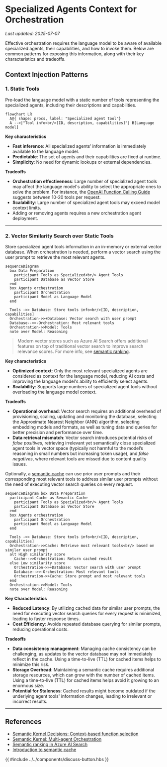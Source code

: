 # Specialized Agents Context for Orchestration

_Last updated: 2025-07-07_

Effective orchestration requires the language model to be aware of available
specialized agents, their capabilities, and how to invoke them. Below are common
patterns for exposing this information, along with their key characteristics and
tradeoffs.

## Context Injection Patterns

### 1. Static Tools

Pre-load the language model with a static number of tools representing the
specialized agents, including their descriptions and capabilities.

```mermaid
flowchart LR
  A@{ shape: procs, label: "Specialized agent tool"}
  A -->|"Tool info<br/>[ID, description, capabilities]"| B[Language model]
```

**Key characteristics**

- **Fast inference**: All specialized agents’ information is immediately available to
  the language model.
- **Predictable**: The set of agents and their capabilities are fixed at
  runtime.
- **Simplicity**: No need for dynamic lookups or external dependencies.

**Tradeoffs**

- **Orchestration effectiveness**: Large number of specialized agent tools may
  affect the language model's ability to select the appropriate ones to solve
  the problem. For instance, the
  [OpenAI Function Calling Guide](https://platform.openai.com/docs/guides/function-calling?api-mode=chat)
  suggests between 10-20 tools per request.
- **Scalability**: Large number of specialized agent tools may exceed model
  context limits.
- Adding or removing agents requires a new orchestration agent deployment.

---

### 2. Vector Similarity Search over Static Tools

Store specialized agent tools information in an in-memory or external vector
database. When orchestration is needed, perform a vector search using the user
prompt to retrieve the most relevant agents.

```mermaid
sequenceDiagram
  box Data Preparation
    participant Tools as Specialized<br/> Agent Tools
    participant Database as Vector Store
  end
  box Agents orchestration
    participant Orchestration
    participant Model as Language Model
  end

  Tools ->> Database: Store tools info<br/>[ID, description, capabilities]
  Orchestration->>+Database: Vector search with user prompt
  Database-->>-Orchestration: Most relevant tools
  Orchestration->>Model: Tools
  note over Model: Reasoning
```

> Modern vector stores such as Azure AI Search offers additional features on top
> of traditional vector search to improve search relevance scores. For more
> info, see
> [semantic ranking](https://learn.microsoft.com/en-us/azure/search/semantic-search-overview).

**Key characteristics**

- **Optimized context**: Only the most relevant specialized agents are
  considered as context for the language model, reducing AI costs and improving
  the language model's ability to efficiently select agents.
- **Scalability**: Supports large numbers of specialized agent tools without
  overloading the language model context.

**Tradeoffs**

- **Operational overhead**: Vector search requires an additional overhead of
  provisioning, scaling, updating and monitoring the database, selecting the
  Approximate Nearest Neighbor (ANN) algorithm, selecting embedding models and
  formats, as well as tuning data and queries for better precision and
  performance over time.
- **Data retrieval mismatch**: Vector search introduces potential risks of
  _false positives_, retrieving irrelevant yet semantically close specialized
  agent tools in vector space (typically not harmful to the model’s reasoning in
  small numbers but increasing token usage), and _false negatives_, where
  relevant tools are missed due to content quality issues.

Optionally, a
[semantic cache](https://learn.microsoft.com/en-us/azure/cosmos-db/gen-ai/semantic-cache)
can use prior user prompts and their corresponding most relevant tools to
address similar user prompts without the need of executing vector search queries
on every request.

```mermaid
sequenceDiagram box Data Preparation
  participant Cache as Semantic Cache
    participant Tools as Specialized<br/> Agent Tools
    participant Database as Vector Store
  end
  box Agents orchestration
    participant Orchestration
    participant Model as Language Model
  end

  Tools ->> Database: Store tools info<br/>[ID, description, capabilities]
  Orchestration->>Cache: Retrieve most relevant tools<br/> based on similar user prompt
  alt High similarity score
    Cache-->>Orchestration: Return cached result
  else Low similarity score
    Orchestration->>+Database: Vector search with user prompt
    Database-->>-Orchestration: Most relevant tools
    Orchestration->>Cache: Store prompt and most relevant tools
  end
  Orchestration->>Model: Tools
  note over Model: Reasoning
```

**Key Characteristics**

- **Reduced Latency**: By utilizing cached data for similar user prompts, the
  need for executing vector search queries for every request is minimized,
  leading to faster response times.
- **Cost Efficiency**: Avoids repeated database querying for similar prompts,
  reducing operational costs.

**Tradeoffs**

- **Data consistency management**: Managing cache consistency can be
  challenging, as updates to the vector database may not immediately reflect in
  the cache. Using a time-to-live (TTL) for cached items helps to minimize this
  risk.
- **Storage Overhead**: Maintaining a semantic cache requires additional storage
  resources, which can grow with the number of cached items. Using a
  time-to-live (TTL) for cached items helps avoid it growing to an enormous
  size.
- **Potential for Staleness**: Cached results might become outdated if the
  underlying agent tools' information changes, leading to irrelevant or
  incorrect results.

---

## References

- [Semantic Kernel Decisions: Context-based function selection](https://github.com/markwallace-microsoft/semantic-kernel/blob/main/docs/decisions/0072-context-based-function-selection.md)
- [Semantic Kernel: Multi-agent Orchestration](https://devblogs.microsoft.com/semantic-kernel/semantic-kernel-multi-agent-orchestration/)
- [Semantic ranking in Azure AI Search](https://learn.microsoft.com/en-us/azure/search/semantic-search-overview)
- [Introduction to semantic cache](https://learn.microsoft.com/en-us/azure/cosmos-db/gen-ai/semantic-cache)

{{ #include ../../components/discuss-button.hbs }}
